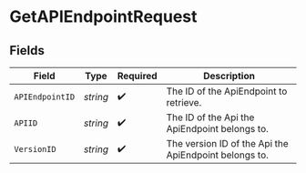 # GetAPIEndpointRequest


## Fields

| Field                                                 | Type                                                  | Required                                              | Description                                           |
| ----------------------------------------------------- | ----------------------------------------------------- | ----------------------------------------------------- | ----------------------------------------------------- |
| `APIEndpointID`                                       | *string*                                              | :heavy_check_mark:                                    | The ID of the ApiEndpoint to retrieve.                |
| `APIID`                                               | *string*                                              | :heavy_check_mark:                                    | The ID of the Api the ApiEndpoint belongs to.         |
| `VersionID`                                           | *string*                                              | :heavy_check_mark:                                    | The version ID of the Api the ApiEndpoint belongs to. |